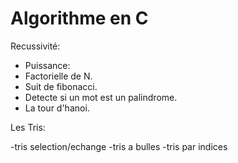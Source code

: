 # Algorithme en C
Recussivité:

 - Puissance:
 - Factorielle de N.
 - Suit de fibonacci.
 - Detecte si un mot est un palindrome.
 - La tour d'hanoi.

Les Tris:

-tris selection/echange
-tris a bulles
-tris par indices
